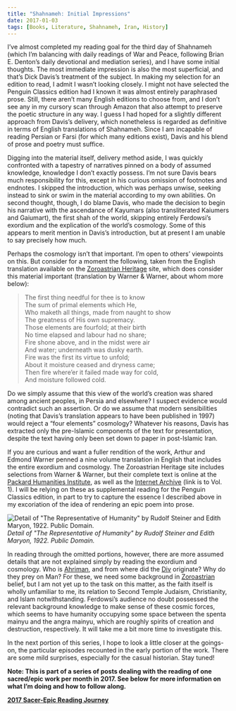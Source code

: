 ```yaml
---
title: "Shahnameh: Initial Impressions"
date: 2017-01-03
tags: [Books, Literature, Shahnameh, Iran, History]
---
```


I’ve almost completed my reading goal for the third day of Shahnameh (which I’m balancing with daily readings of War and Peace, following Brian E. Denton’s daily devotional and mediation series), and I have some initial thoughts. The most immediate impression is also the most superficial, and that’s Dick Davis’s treatment of the subject. In making my selection for an edition to read, I admit I wasn’t looking closely. I might not have selected the Penguin Classics edition had I known it was almost entirely paraphrased prose. Still, there aren’t many English editions to choose from, and I don’t see any in my cursory scan through Amazon that also attempt to preserve the poetic structure in any way. I guess I had hoped for a slightly different approach from Davis’s delivery, which nonetheless is regarded as definitive in terms of English translations of Shahnameh. Since I am incapable of reading Persian or Farsi (for which many editions exist), Davis and his blend of prose and poetry must suffice.

Digging into the material itself, delivery method aside, I was quickly confronted with a tapestry of narratives pinned on a body of assumed knowledge, knowledge I don’t exactly possess. I’m not sure Davis bears much responsibility for this, except in his curious omission of footnotes and endnotes. I skipped the introduction, which was perhaps unwise, seeking instead to sink or swim in the material according to my own abilities. On second thought, though, I do blame Davis, who made the decision to begin his narrative with the ascendance of Kayumars (also transliterated Kaiumers and Gaiumart), the first shah of the world, skipping entirely Ferdowsi’s exordium and the explication of the world’s cosmology. Some of this appears to merit mention in Davis’s introduction, but at present I am unable to say precisely how much.

Perhaps the cosmology isn’t that important. I’m open to others’ viewpoints on this. But consider for a moment the following, taken from the English translation available on the [Zoroastrian Heritage](http://www.heritageinstitute.com/zoroastrianism/shahnameh/page02.htm) site, which does consider this material important (translation by Warner & Warner, about whom more below):
> The first thing needful for thee is to know  
The sum of primal elements which He,  
Who maketh all things, made from naught to show  
The greatness of His own supremacy.  
Those elements are fourfold; at their birth  
No time elapsed and labour had no share;  
Fire shone above, and in the midst were air  
And water; underneath was dusky earth.  
Fire was the first its virtue to unfold;  
About it moisture ceased and dryness came;  
Then fire where’er it failed made way for cold,  
And moisture followed cold.

Do we simply assume that this view of the world’s creation was shared among ancient peoples, in Persia and elsewhere? I suspect evidence would contradict such an assertion. Or do we assume that modern sensibilities (noting that Davis’s translation appears to have been published in 1997) would reject a “four elements” cosmology? Whatever his reasons, Davis has extracted only the pre-Islamic components of the text for presentation, despite the text having only been set down to paper in post-Islamic Iran.

If you are curious and want a fuller rendition of the work, Arthur and Edmond Warner penned a nine volume translation in English that includes the entire exordium and cosmology. The Zoroastrian Heritage site includes selections from Warner & Warner, but their complete text is online at the [Packard Humanities Institute](http://persian.packhum.org/persian/main?url=pf%3Fauth%3D68%26work%3D001), as well as the [Internet Archive](https://archive.org/details/shahnama01firduoft) (link is to Vol. 1). I will be relying on these as supplemental reading for the Penguin Classics edition, in part to try to capture the essence I described above in my excoriation of the idea of rendering an epic poem into prose.

![Detail of "The Representative of Humanity" by Rudolf Steiner and Edith Maryon, 1922. Public Domain.](https://cdn-images-1.medium.com/max/2000/1*T629cGxgl42ltYU9t5qzdQ.jpeg) *Detail of "The Representative of Humanity" by Rudolf Steiner and Edith Maryon, 1922. Public Domain.*

In reading through the omitted portions, however, there are more assumed details that are not explained simply by reading the exordium and cosmology. Who is [Ahriman](https://en.wikipedia.org/wiki/Angra_Mainyu), and from where did the [Div](https://en.wikipedia.org/wiki/Daeva) originate? Why do they prey on Man? For these, we need some background in [Zoroastrian](https://en.wikipedia.org/wiki/Zoroastrianism) belief, but I am not yet up to the task on this matter, as the faith itself is wholly unfamiliar to me, its relation to Second Temple Judaism, Christianity, and Islam notwithstanding. Ferdowsi’s audience no doubt possessed the relevant background knowledge to make sense of these cosmic forces, which seems to have humanity occupying some space between the spenta mainyu and the angra mainyu, which are roughly spirits of creation and destruction, respectively. It will take me a bit more time to investigate this.

In the next portion of this series, I hope to look a little closer at the goings-on, the particular episodes recounted in the early portion of the work. There are some mild surprises, especially for the casual historian. Stay tuned!

**Note: This is part of a series of posts dealing with the reading of one sacred/epic work per month in 2017. See below for more information on what I’m doing and how to follow along.**

[**2017 Sacer-Epic Reading Journey**](/blog/2017-sacer-epic-reading-journey)
